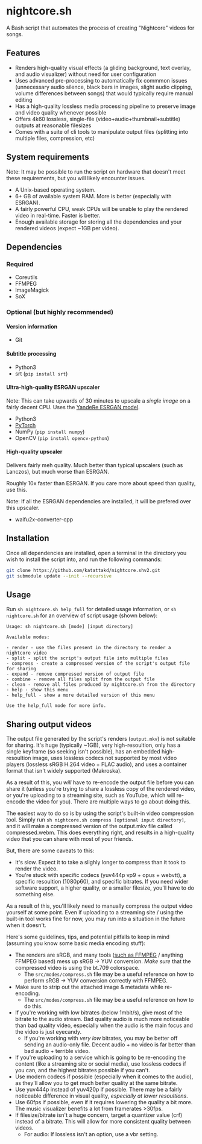 # nightcore.sh
A Bash script that automates the process of creating "Nightcore" videos for songs.

## Features
- Renders high-quality visual effects (a gliding background, text overlay, and audio visualizer) without need for user configuration
- Uses advanced pre-processing to automatically fix commmon issues (unnecessary audio silence, black bars in images, slight audio clipping, volume differences between songs) that would typically require manual editing
- Has a high-quality lossless media processing pipeline to preserve image and video quality whenever possible
- Offers 4k60 lossless, single-file (video+audio+thumbnail+subtitle) outputs at reasonable filesizes
- Comes with a suite of cli tools to manipulate output files (splitting into multiple files, compression, etc)

## System requirements
Note: It may be possible to run the script on hardware that doesn't meet these requirements, but you will likely encounter issues.
- A Unix-based operating system.
- 6+ GB of available system RAM. More is better (especially with ESRGAN).
- A fairly powerful CPU, weak CPUs will be unable to play the rendered video in real-time. Faster is better.
- Enough available storage for storing all the dependencies and your rendered videos (expect ~1GB per video).

## Dependencies

### Required
- Coreutils
- FFMPEG
- ImageMagick
- SoX

### Optional (but highly recommended)

#### Version information
- Git

#### Subtitle processing
- Python3
- srt (`pip install srt`)

#### Ultra-high-quality ESRGAN upscaler
Note: This can take upwards of 30 minutes to upscale a *single image* on a fairly decent CPU. Uses the [YandeRe ESRGAN model](https://nmkd.de/?esrgan-list).
- Python3
- [PyTorch](https://pytorch.org/get-started/locally/)
- NumPy (`pip install numpy`)
- OpenCV (`pip install opencv-python`)

#### High-quality upscaler
Delivers fairly meh quality. Much better than typical upscalers (such as Lanczos), but much worse than ESRGAN.

Roughly 10x faster than ESRGAN. If you care more about speed than quality, use this.

Note: If all the ESRGAN dependencies are installed, it will be prefered over this upscaler.
- waifu2x-converter-cpp

## Installation
Once all dependencies are installed, open a terminal in the directory you wish to install the script into, and run the following commands:
```bash
git clone https://github.com/katattakd/nightcore.shv2.git
git submodule update --init --recursive
```

## Usage
Run `sh nightcore.sh help_full` for detailed usage information, or `sh nightcore.sh` for an overview of script usage (shown below):

```
Usage: sh nightcore.sh [mode] [input directory]

Available modes:

- render - use the files present in the directory to render a nightcore video
- split - split the script's output file into multiple files
- compress - create a compressed version of the script's output file for sharing
- expand - remove compressed version of output file
- combine - remove all files split from the output file
- clean - remove all files produced by nightcore.sh from the directory
- help - show this menu
- help_full - show a more detailed version of this menu

Use the help_full mode for more info.
```

## Sharing output videos
The output file generated by the script's renders (`output.mkv`) is not suitable for sharing. It's huge (typically ~1GB), very high-resoultion, only has a single keyframe (so seeking isn't possible), has an embedded high-resoultion image, uses lossless codecs not supported by most video players (lossless sRGB H.264 video + FLAC audio), and uses a container format that isn't widely supported (Makroska).

As a result of this, you *will* have to re-encode the output file before you can share it (unless you're trying to share a lossless copy of the rendered video, or you're uploading to a streaming site, such as YouTube, which will re-encode the video for you). There are multiple ways to go about doing this.

The easiest way to do so is by using the script's built-in video compression tool. Simply run `sh nightcore.sh compress [optional input directory]`, and it will make a compressed version of the output.mkv file called compressed.webm. This does everything right, and results in a high-quality video that you can share with most of your friends.

But, there are some caveats to this:
- It's slow. Expect it to take a slighly longer to compress than it took to render the video.
- You're stuck with specific codecs (yuv444p vp9 + opus + webvtt), a specific resoultion (1080p60), and specific bitrates. If you need wider software support, a higher quality, or a smaller filesize, you'll have to do something else.

As a result of this, you'll likely need to manually compress the output video yourself at some point. Even if uploading to a streaming site / using the built-in tool works fine for now, you may run into a situation in the future when it doesn't.

Here's some guidelines, tips, and potential pitfalls to keep in mind (assuming you know some basic media encoding stuff):
- The renders are sRGB, and many tools ([such as FFMPEG](https://medium.com/invideo-io/talking-about-colorspaces-and-ffmpeg-f6d0b037cc2f) / anything FFMPEG based) mess up sRGB -> YUV conversion. *Make sure* that the compressed video is using the bt.709 colorspace.
  - The `src/modes/compress.sh` file may be a useful reference on how to perform sRGB -> YUV conversion correctly with FFMPEG.
- Make sure to strip out the attached image & metadata while re-encoding.
  - The `src/modes/compress.sh` file may be a useful reference on how to do this.
- If you're working with low bitrates (below 1mbit/s), give most of the bitrate to the audio stream. Bad quality audio is much more noticeable than bad quality video, especially when the audio is the main focus and the video is just eyecandy.
  - If you're working with *very low* bitrates, you may be better off sending an audio-only file. Decent audio + no video is far better than bad audio + terrible video.
- If you're uploading to a service which is going to be re-encoding the content (like a streaming site or social media), use lossless codecs if you can, and the highest bitrates possible if you can't.
- Use modern codecs if possible (especially when it comes to the audio), as they'll allow you to get much better quality at the same bitrate.
- Use yuv444p instead of yuv420p if possible. There may be a fairly noticeable difference in visual quality, *especially at lower resoultions*.
- Use 60fps if possible, even if it requires lowering the quality a bit more. The music visualizer benefits a lot from framerates >30fps.
- If filesize/bitrate isn't a huge concern, target a quantizer value (crf) instead of a bitrate. This will allow for more consistent quality between videos.
  - For audio: If lossless isn't an option, use a vbr setting.
